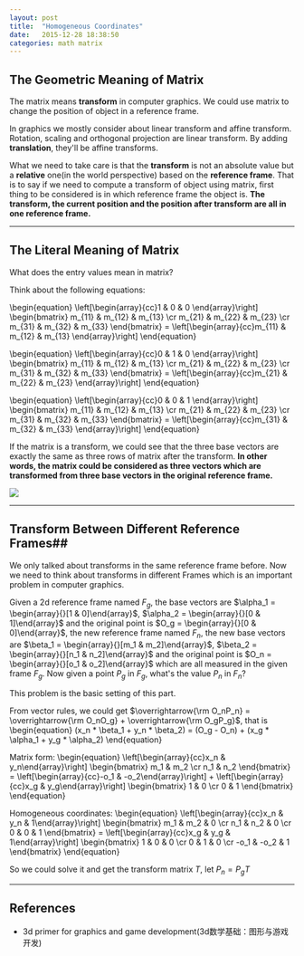 ```yaml
---
layout: post
title:  "Homogeneous Coordinates"
date:   2015-12-28 18:38:50
categories: math matrix
---
```




## The Geometric Meaning of Matrix ##

The matrix means **transform** in computer graphics. We could use matrix to change the position of object in a reference frame. 

In graphics we mostly consider about linear transform and affine transform. Rotation, scaling and orthogonal projection are linear transform. By adding **translation**, they\'ll be affine transforms.

What we need to take care is that the **transform** is not an absolute value but a **relative** one(in the world perspective) based on the **reference frame**. That is to say if we need to compute a transform of object using matrix, first thing to be considered is in which reference frame the object is. **The transform, the current position and the position after transform are all in one reference frame.**


----------


## The Literal Meaning of Matrix ##

What does the entry values mean in matrix?

Think about the following equations:

\begin{equation}
 \left[\begin{array}{cc}1 & 0 & 0 \end{array}\right]
\begin{bmatrix}
m_{11} & m_{12} & m_{13} \cr
m_{21} & m_{22} & m_{23} \cr
m_{31} & m_{32} & m_{33}
\end{bmatrix} = 
\left[\begin{array}{cc}m_{11} & m_{12} & m_{13} \end{array}\right]
\end{equation}

\begin{equation}
 \left[\begin{array}{cc}0 & 1 & 0 \end{array}\right]
\begin{bmatrix}
m_{11} & m_{12} & m_{13} \cr
m_{21} & m_{22} & m_{23} \cr
m_{31} & m_{32} & m_{33}
\end{bmatrix} = 
\left[\begin{array}{cc}m_{21} & m_{22} & m_{23} \end{array}\right]
\end{equation}

\begin{equation}
 \left[\begin{array}{cc}0 & 0 & 1 \end{array}\right]
\begin{bmatrix}
m_{11} & m_{12} & m_{13} \cr
m_{21} & m_{22} & m_{23} \cr
m_{31} & m_{32} & m_{33}
\end{bmatrix} = 
\left[\begin{array}{cc}m_{31} & m_{32} & m_{33} \end{array}\right]
\end{equation}

If the matrix is a transform, we could see that the three base vectors are exactly the same as three rows of matrix after the transform. **In other words,  the matrix could be considered as three vectors which are transformed from three base vectors in the original reference frame.**

![](https://fanxiaochen.github.io/css/pics/matrix-literal-meaning.jpg)


----------


## Transform Between Different Reference Frames##

We only talked about transforms in the same reference frame before. Now we need to think about transforms in different Frames which is an important problem in computer graphics.

Given a 2d reference frame named $F_g$,  the base vectors are $\alpha_1 = \begin{array}{}[1 & 0]\end{array}$, $\alpha_2 = \begin{array}{}[0 & 1]\end{array}$ and the original point is $O_g = \begin{array}{}[0 & 0]\end{array}$, the new reference frame named $F_n$, the new base vectors are $\beta_1 = \begin{array}{}[m_1 & m_2]\end{array}$, $\beta_2 = \begin{array}{}[n_1 & n_2]\end{array}$ and the original point is $O_n = \begin{array}{}[o_1 & o_2]\end{array}$ which are all measured in the given frame $F_g$. Now given a point $P_g$ in $F_g$, what\'s the value $P_n$ in $F_n$?

This problem is the basic setting of this part.

From vector rules, we could get $\overrightarrow{\rm O_nP_n} = \overrightarrow{\rm O_nO_g} + \overrightarrow{\rm O_gP_g}$, that is 
\begin{equation}
(x_n * \beta_1 + y_n * \beta_2) = (O_g - O_n) + (x_g * \alpha_1 + y_g * \alpha_2)
\end{equation}

Matrix form:
\begin{equation}
\left[\begin{array}{cc}x_n & y_n\end{array}\right]
\begin{bmatrix}
m_1 & m_2 \cr
n_1 & n_2
\end{bmatrix} = 
\left[\begin{array}{cc}-o_1 & -o_2\end{array}\right] + 
\left[\begin{array}{cc}x_g & y_g\end{array}\right]
\begin{bmatrix}
1 & 0 \cr
0 & 1
\end{bmatrix}
\end{equation}

Homogeneous coordinates:
\begin{equation}
\left[\begin{array}{cc}x_n & y_n & 1\end{array}\right]
\begin{bmatrix}
m_1 & m_2 & 0 \cr
n_1 & n_2 & 0 \cr
0 & 0 & 1
\end{bmatrix} = 
\left[\begin{array}{cc}x_g & y_g & 1\end{array}\right]
\begin{bmatrix}
1 & 0 & 0 \cr 
0 & 1 & 0 \cr
-o_1 & -o_2 & 1
\end{bmatrix}
\end{equation}

So we could solve it and get the transform matrix $T$, let $P_n = P_g T$


----------


## References ##

- 3d primer for graphics and game development(3d数学基础：图形与游戏开发)



